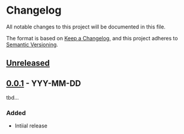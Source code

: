 # Changelog

All notable changes to this project will be documented in this file.

The format is based on [Keep a Changelog](https://keepachangelog.com/en/1.0.0/),
and this project adheres to [Semantic Versioning](https://semver.org/spec/v2.0.0.html).

## [Unreleased]

## [0.0.1] - YYY-MM-DD

tbd...

### Added

- Intiial release

[unreleased]: https://github.com/tmaegel/ntodo-txt/compare/v0.0.1...HEAD
[0.0.1]: https://github.com/tmaegel/ntodo-txt/releases/tag/v0.0.1
